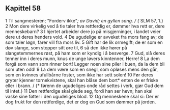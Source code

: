 ## Kapittel 58

1 Til sangmesteren; "Forderv ikke"*; av David; en gyllen sang. / {* SLM 57, 1.}
2 Mon dere virkelig ved å tie taler hva rettferdig er, dømmer hva rett er, dere menneskebarn?
3 I hjertet arbeider dere jo på misgjerninger, i landet veier dere ut deres henders vold.
4 De ugudelige er avveket fra mors fang av; de som taler løgn, farer vill fra mors liv.
5 Gift har de lik ormegift; de er som en døv slange, som stopper sitt øre til,
6 så den ikke hører på slangetemmernes røst, på ham som er kyndig i å besverge.
7 Gud, slå deres tenner inn i deres munn, knus de unge løvers kinntenner, Herre!
8 La dem forgå som vann som rinner bort! Legger noen sine piler i buen, da la dem bli som uten odd!
9 La dem være som en snegl, som opløses mens den går, som en kvinnes ufullbårne foster, som ikke har sett solen!
10 Før deres gryter kjenner tornekvistene, skal han blåse dem bort* enten de er friske eller i brann. / {* førenn de ugudeliges onde råd settes i verk, gjør Gud dem til intet.}
11 Den rettferdige skal glede seg, fordi han ser hevn; han skal vaske sine føtter i den ugudeliges blod.
12 Og menneskene skal si: Der er dog frukt for den rettferdige, det er dog en Gud som dømmer på jorden.
